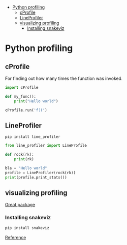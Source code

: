 <!--ts-->
   * [Python profiling](#python-profiling)
      * [cProfile](#cprofile)
      * [LineProfiler](#lineprofiler)
      * [visualizing profiling](#visualizing-profiling)
         * [Installing snakeviz](#installing-snakeviz)

<!-- Added by: gil_diy, at: Sat 07 May 2022 15:22:59 IDT -->

<!--te-->


# Python profiling

## cProfile

For finding out how many times the function was invoked.

```python
import cProfile

def my_func():
	print("Hello world")

cProfile.run('f()')
```

## LineProfiler

```
pip install line_profiler
```

```python
from line_profiler import LineProfile

def rock(rk):
	print(rk)

bla = "Hello world"
profile = LineProfiler(rock(rk))
print(profile.print_stats())

```

## visualizing profiling

[Great package](https://jiffyclub.github.io/snakeviz/)

### Installing snakeviz

```bash
pip install snakeviz
```


[Reference](https://www.youtube.com/watch?v=MgBgMyYROTE)